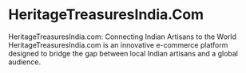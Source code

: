 # HeritageTreasuresIndia.Com
HeritageTreasuresIndia.com: Connecting Indian Artisans to the World HeritageTreasuresIndia.com is an innovative e-commerce platform designed to bridge the gap between local Indian artisans and a global audience.
